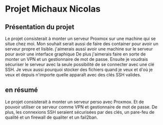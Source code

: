 # Projet Michaux Nicolas
## Présentation du projet

Le projet consisterait à monter un serveur Proxmox sur une machine qui se situe chez moi.
Mon souhait serait aussi de faire des container pour avoir un serveur propre et lisible.
j'aimerais aussi avoir une machine sur le serveur pour avoir une interface graphique
De plus j'aimerais faire en sorte de monter un VPN et un gestionnaire de mot de passe.
Ensuite je voudrais sécuriser le serveur avec la seule possibilité de se connecter avec une clé SSH.
Je veux aussi pourquoi stocker des fichiers quand je veux et d'où je veux et depuis n'importe quelle apparaît avec des clés SSH valides.

## en résumé 

Le projet consisterait à monter un serveur perso avec Proxmox.
Et de pouvoir utiliser ce serveur comme VPN et gestionnaire de mot de passe.
De plus, les connexions SSH seraient sécurisées par des clés, un pare-feu de qualité et un firewall de qualiter et un fail2ban.